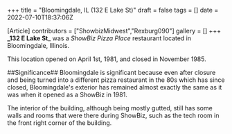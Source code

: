 +++
title = "Bloomingdale, IL (132 E Lake St)"
draft = false
tags = []
date = 2022-07-10T18:37:06Z

[Article]
contributors = ["ShowbizMidwest","Rexburg090"]
gallery = []
+++
**_132 E Lake St**_ was a _ShowBiz Pizza Place_ restaurant located in Bloomingdale, Illinois.



This location opened on April 1st, 1981, and closed in November 1985.



##Significance##
Bloomingdale is significant because even after closure and being turned into a different pizza restaurant in the 80s which has since closed, Bloomingdale's exterior has remained almost exactly the same as it was when it opened as a ShowBiz in 1981.

The interior of the building, although being mostly gutted, still has some walls and rooms that were there during ShowBiz, such as the tech room in the front right corner of the building.